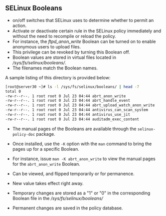 ## SELinux Booleans 

- on/off switches that SELinux uses to determine whether to permit an action. 
- Activate or deactivate certain rule in the SELinux policy immediately and without the need to recompile or reload the policy. 
- For instance, the *ftpd_anon_write* Boolean can be turned on to enable anonymous users to upload files. 
- This privilege can be revoked by turning this Boolean off. 
- Boolean values are stored in virtual files located in */sys/fs/selinux/booleans/*. 
- The filenames match the Boolean names. 

A sample listing of this directory is provided below:
```bash
[root@server30 ~]# ls -l /sys/fs/selinux/booleans/ | head -7
total 0
-rw-r--r--. 1 root root 0 Jul 23 04:44 abrt_anon_write
-rw-r--r--. 1 root root 0 Jul 23 04:44 abrt_handle_event
-rw-r--r--. 1 root root 0 Jul 23 04:44 abrt_upload_watch_anon_write
-rw-r--r--. 1 root root 0 Jul 23 04:44 antivirus_can_scan_system
-rw-r--r--. 1 root root 0 Jul 23 04:44 antivirus_use_jit
-rw-r--r--. 1 root root 0 Jul 23 04:44 auditadm_exec_content
```

- The manual pages of the Booleans are available through the `selinux-policy-doc` package. 
- Once installed, use the `-K` option with the `man` command to bring the pages up for a specific Boolean. 
- For instance, issue `man -K abrt_anon_write` to view the manual pages for the `abrt_anon_write` Boolean.

- Can be viewed, and flipped temporarily or for permanence.
- New value takes effect right away. 
- Temporary changes are stored as a "1" or "0" in the corresponding Boolean file in the */sys/fs/selinux/booleans/* 
- Permanent changes are saved in the policy database. 

